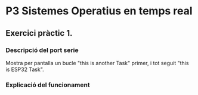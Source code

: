 # P3 Sistemes Operatius en temps real

## Exercici pràctic 1.
### Descripció del port serie
Mostra per pantalla un bucle "this is another Task" primer, i tot seguit "this is ESP32 Task".

### Explicació del funcionament
